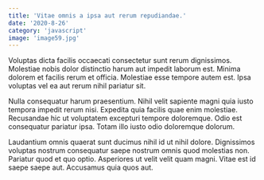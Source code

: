 ```yaml
---
title: 'Vitae omnis a ipsa aut rerum repudiandae.'
date: '2020-8-26'
category: 'javascript'
image: 'image59.jpg'
---
```


Voluptas dicta facilis occaecati consectetur sunt rerum dignissimos. Molestiae nobis dolor distinctio harum aut impedit laborum est. Minima dolorem et facilis rerum et officia. Molestiae esse tempore autem est. Ipsa voluptas vel ea aut rerum nihil pariatur sit.
 Nulla consequatur harum praesentium. Nihil velit sapiente magni quia iusto tempora impedit rerum nisi. Expedita quia facilis quae enim molestiae. Recusandae hic ut voluptatem excepturi tempore doloremque. Odio est consequatur pariatur ipsa. Totam illo iusto odio doloremque dolorum.
 Laudantium omnis quaerat sunt ducimus nihil id ut nihil dolore. Dignissimos voluptas nostrum consequatur saepe nostrum omnis quod molestias non. Pariatur quod et quo optio. Asperiores ut velit velit quam magni. Vitae est id saepe saepe aut. Accusamus quia quos aut.

